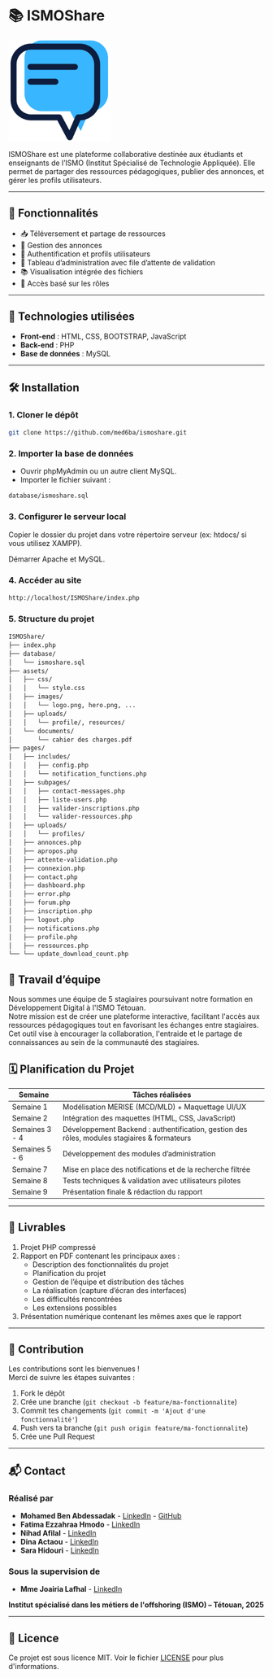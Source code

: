 # 📚 ISMOShare

<img src="assets/images/logo.png" alt="Logo ISMOShare" width="200" />

ISMOShare est une plateforme collaborative destinée aux étudiants et enseignants de l’ISMO (Institut Spécialisé de Technologie Appliquée). Elle permet de partager des ressources pédagogiques, publier des annonces, et gérer les profils utilisateurs.

---

## 🚀 Fonctionnalités

- 📥 Téléversement et partage de ressources  
- 📢 Gestion des annonces  
- 👥 Authentification et profils utilisateurs  
- 📄 Tableau d’administration avec file d’attente de validation  
- 📚 Visualisation intégrée des fichiers  
- 🔐 Accès basé sur les rôles  

---

## 🧱 Technologies utilisées

- **Front-end** : HTML, CSS, BOOTSTRAP, JavaScript
- **Back-end** : PHP
- **Base de données** : MySQL

---

## 🛠 Installation

### 1. Cloner le dépôt

```bash
git clone https://github.com/med6ba/ismoshare.git
```

### 2. Importer la base de données

- Ouvrir phpMyAdmin ou un autre client MySQL.
- Importer le fichier suivant :

```bash
database/ismoshare.sql
```

### 3. Configurer le serveur local

Copier le dossier du projet dans votre répertoire serveur (ex: htdocs/ si vous utilisez XAMPP).

Démarrer Apache et MySQL.

### 4. Accéder au site

```bash
http://localhost/ISMOShare/index.php
```

### 5. Structure du projet

```bash
ISMOShare/
├── index.php
├── database/
│   └── ismoshare.sql
├── assets/
│   ├── css/
│   │   └── style.css
│   ├── images/
│   │   └── logo.png, hero.png, ...
│   ├── uploads/
│   │   └── profile/, resources/
│   └── documents/
│       └── cahier des charges.pdf
├── pages/
│   ├── includes/
│   │   ├── config.php
│   │   └── notification_functions.php
│   ├── subpages/
│   │   ├── contact-messages.php
│   │   ├── liste-users.php
│   │   ├── valider-inscriptions.php
│   │   └── valider-ressources.php
│   ├── uploads/
│   │   └── profiles/
│   ├── annonces.php
│   ├── apropos.php
│   ├── attente-validation.php
│   ├── connexion.php
│   ├── contact.php
│   ├── dashboard.php
│   ├── error.php
│   ├── forum.php
│   ├── inscription.php
│   ├── logout.php
│   ├── notifications.php
│   ├── profile.php
│   ├── ressources.php
└── └── update_download_count.php
```

## 👥 Travail d’équipe

Nous sommes une équipe de 5 stagiaires poursuivant notre formation en Développement Digital à l'ISMO Tétouan.  
Notre mission est de créer une plateforme interactive, facilitant l'accès aux ressources pédagogiques tout en favorisant les échanges entre stagiaires.  
Cet outil vise à encourager la collaboration, l'entraide et le partage de connaissances au sein de la communauté des stagiaires.

## 🗓️ Planification du Projet

| **Semaine**        | **Tâches réalisées**                                                                 |
|--------------------|--------------------------------------------------------------------------------------|
| Semaine 1          | Modélisation MERISE (MCD/MLD) + Maquettage UI/UX                                    |
| Semaine 2          | Intégration des maquettes (HTML, CSS, JavaScript)                                   |
| Semaines 3 - 4     | Développement Backend : authentification, gestion des rôles, modules stagiaires & formateurs |
| Semaines 5 - 6     | Développement des modules d’administration                                           |
| Semaine 7          | Mise en place des notifications et de la recherche filtrée                 |
| Semaine 8          | Tests techniques & validation avec utilisateurs pilotes                             |
| Semaine 9          | Présentation finale & rédaction du rapport    

---

## 📂 Livrables

1. Projet PHP compressé  
2. Rapport en PDF contenant les principaux axes :  
   - Description des fonctionnalités du projet  
   - Planification du projet  
   - Gestion de l’équipe et distribution des tâches  
   - La réalisation (capture d’écran des interfaces)  
   - Les difficultés rencontrées  
   - Les extensions possibles  
3. Présentation numérique contenant les mêmes axes que le rapport

---

## 🤝 Contribution

Les contributions sont les bienvenues !  
Merci de suivre les étapes suivantes :

1. Fork le dépôt
2. Crée une branche (`git checkout -b feature/ma-fonctionnalite`)
3. Commit tes changements (`git commit -m 'Ajout d'une fonctionnalité'`)
4. Push vers ta branche (`git push origin feature/ma-fonctionnalite`)
5. Crée une Pull Request

---

## 📬 Contact

### Réalisé par

- **Mohamed Ben Abdessadak** - <a href="https://www.linkedin.com/in/med6ba/">LinkedIn</a> - <a href="https://github.com/med6ba">GitHub</a>
- **Fatima Ezzahraa Hmodo** - <a href="#">LinkedIn</a>
- **Nihad Afilal** - <a href="#">LinkedIn</a>
- **Dina Actaou** - <a href="#">LinkedIn</a>
- **Sara Hidouri** - <a href="#">LinkedIn</a>

### Sous la supervision de

- **Mme Joairia Lafhal** - <a href="#">LinkedIn</a>

**Institut spécialisé dans les métiers de l'offshoring (ISMO) – Tétouan, 2025**

---

## 📄 Licence

Ce projet est sous licence MIT. Voir le fichier [LICENSE](LICENSE) pour plus d'informations.

